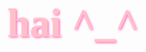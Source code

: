 <h1 align="center">
  <span style="
    font-size: 5rem;
    color: #FFC0CB;
    font-family: 'Fredoka One', cursive;
    text-shadow: 2px 2px 4px #FF69B4; 
  ">
    hai ^_^
  </span>
</h1>
